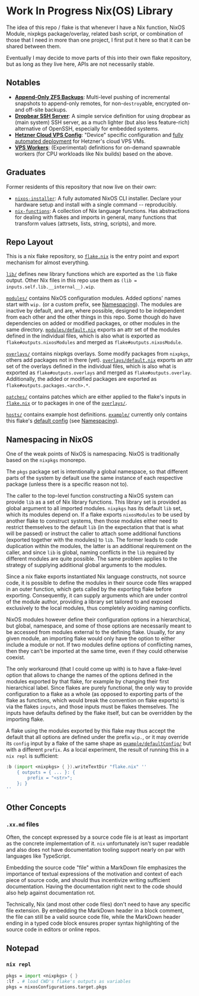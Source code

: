 
# Work In Progress Nix(OS) Library

The idea of this repo / flake is that whenever I have a Nix function, NixOS Module, nixpkgs package/overlay, related bash script, or combination of those that I need in more than one project, I first put it here so that it can be shared between them.

Eventually I may decide to move parts of this into their own flake repository, but as long as they live here, APIs are not necessarily stable.


## Notables

* [**Append-Only ZFS Backups**](./modules/services/zfs/): Multi-level pushing of incremental snapshots to append-only remotes, for non-`destroy`able, encrypted on- and off-site backups.
* [**Dropbear SSH Server**](./modules/services/dropbear.nix.md): A simple service definition for using dropbear as (main system) SSH server, as a much lighter (but also less feature-rich) alternative of OpenSSH, especially for embedded systems.
* [**Hetzner Cloud VPS Config**](./modules/hardware/hetzner-vps.nix.md): "Device" specific configuration and [fully automated deployment](./modules/hardware/hetzner-deploy-vps.sh) for Hetzner's cloud VPS VMs.
* [**VPS Workers**](./lib/vps-worker.nix.md): (Experimental) definitions for on-demand spawnable workers (for CPU workloads like Nix builds) based on the above.


## Graduates

Former residents of this repository that now live on their own:
* [`nixos-installer`](https://github.com/NiklasGollenstede/nixos-installer/): A fully automated NixOS CLI installer. Declare your hardware setup and install with a single command -- reproducibly.
* [`nix-functions`](https://github.com/NiklasGollenstede/nix-functions/): A collection of Nix language functions. Has abstractions for dealing with flakes and imports in general, many functions that transform values (attrsets, lists, string, scripts), and more.


## Repo Layout

This is a nix flake repository, so [`flake.nix`](./flake.nix) is the entry point and export mechanism for almost everything.

[`lib/`](./lib/) defines new library functions which are exported as the `lib` flake output. Other Nix files in this repo use them as `(lib = inputs.self.lib.__internal__).wip`.

[`modules/`](./modules/) contains NixOS configuration modules. Added options' names start with `wip.` (or a custom prefix, see [Namespacing](#namespacing-in-nixos)).
The modules are inactive by default, and are, where possible, designed to be independent from each other and the other things in this repo. Some though do have dependencies on added or modified packages, or other modules in the same directory.
[`modules/default.nix`](./modules/default.nix) exports an attr set of the modules defined in the individual files, which is also what is exported as `flake#outputs.nixosModules` and merged as `flake#outputs.nixosModule`.

[`overlays/`](./overlays/) contains nixpkgs overlays. Some modify packages from `nixpkgs`, others add packages not in there (yet).
[`overlays/default.nix`](./overlays/default.nix) exports an attr set of the overlays defined in the individual files, which is also what is exported as `flake#outputs.overlays` and merged as `flake#outputs.overlay`. Additionally, the added or modified packages are exported as `flake#outputs.packages.<arch>.*`.

[`patches/`](./patches/) contains patches which are either applied to the flake's inputs in [`flake.nix`](./flake.nix) or to packages in one of the [`overlays/`](./overlays/).

[`hosts/`](./hosts/) contains example host definitions.
[`example/`](./example/) currently only contains this flake's [default config](./example/defaultConfig/) (see [Namespacing](#namespacing-in-nixos)).


## Namespacing in NixOS

One of the weak points of NixOS is namespacing. NixOS is traditionally based on the `nixpkgs` monorepo.

The `pkgs` package set is intentionally a global namespace, so that different parts of the system by default use the same instance of each respective package (unless there is a specific reason not to).

The caller to the top-level function constructing a NixOS system can provide `lib` as a set of Nix library functions. This library set is provided as global argument to all imported modules. `nixpkgs` has its default `lib` set, which its modules depend on.
If a flake exports `nixosModules` to be used by another flake to construct systems, then those modules either need to restrict themselves to the default `lib` (in the expectation that that is what will be passed) or instruct the caller to attach some additional functions (exported together with the modules) to `lib`. The former leads to code duplication within the modules, the latter is an additional requirement on the caller, and since `lib` is global, naming conflicts in the `lib` required by different modules are quite possible. The same problem applies to the strategy of supplying additional global arguments to the modules.

Since a nix flake exports instantiated Nix language constructs, not source code, it is possible to define the modules in their source code files wrapped in an outer function, which gets called by the exporting flake before exporting. Consequently, it can supply arguments which are under control of the module author, providing a library set tailored to and exposed exclusively to the local modules, thus completely avoiding naming conflicts.

NixOS modules however define their configuration options in a hierarchical, but global, namespace, and some of those options are necessarily meant to be accessed from modules external to the defining flake.
Usually, for any given module, an importing flake would only have the option to either include a module or not. If two modules define options of conflicting names, then they can't be imported at the same time, even if they could otherwise coexist.

The only workaround (that I could come up with) is to have a flake-level option that allows to change the names of the options defined in the modules exported by that flake, for example by changing their first hierarchical label.
Since flakes are purely functional, the only way to provide configuration to a flake as a whole (as opposed to exporting parts of the flake as functions, which would break the convention on flake exports) is via the flakes `inputs`, and those inputs must be flakes themselves.
The inputs have defaults defined by the flake itself, but can be overridden by the importing flake.

A flake using the modules exported by this flake may thus accept the default that all options are defined under the prefix `wip.`, or it may override its `config` input by a flake of the same shape as [`example/defaultConfig/`](./example/defaultConfig/) but with a different `prefix`.
As a local experiment, the result of running this in a `nix repl` is sufficient:
```nix
:b (import <nixpkgs> { }).writeTextDir "flake.nix" ''
    { outputs = { ... }: {
        prefix = "<str>";
    }; }
''
```


## Other Concepts

### `.xx.md` files

Often, the concept expressed by a source code file is at least as important as the concrete implementation of it.
`nix` unfortunately isn't super readable and also does not have documentation tooling support nearly on par with languages like TypeScript.

Embedding the source code "file" within a MarkDown file emphasizes the importance of textual expressions of the motivation and context of each piece of source code, and should thus incentivize writing sufficient documentation.
Having the documentation right next to the code should also help against documentation rot.

Technically, Nix (and most other code files) don't need to have any specific file extension. By embedding the MarkDown header in a block comment, the file can still be a valid source code file, while the MarkDown header ending in a typed code block ensures proper syntax highlighting of the source code in editors or online repos.


## Notepad

### `nix repl`

```nix
pkgs = import <nixpkgs> { }
:lf . # load CWD's flake's outputs as variables
pkgs = nixosConfigurations.target.pkgs
```
